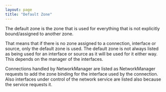 ```yaml
---
layout: page
title: "Default Zone"
---
```


The default zone is the zone that is used for everything that is not explicitly bound/assigned to another zone.

That means that if there is no zone assigned to a connection, interface or source, only the default zone is used. The default zone is not always listed as being used for an interface or source as it will be used for it either way. This depends on the manager of the interfaces.

Connections handled by NetworkManager are listed as NetworkManager requests to add the zone binding for the interface used by the connection. Also interfaces under control of the network service are listed also because the service requests it.
